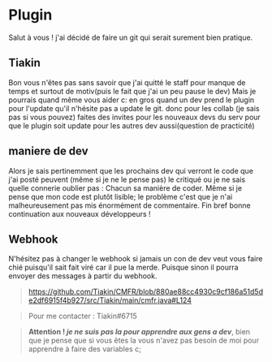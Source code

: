 # Plugin
Salut à vous ! j'ai décidé de faire un git qui serait surement bien pratique.
 ## Tiakin
 Bon vous n'êtes pas sans savoir que j'ai quitté le staff pour manque de temps et surtout de motiv(puis le fait que j'ai un peu pause le dev)
 Mais je pourrais quand même vous aider c:
 en gros quand un dev prend le plugin pour l'update qu'il n'hésite pas a update le git.
 donc pour les collab (je sais pas si vous pouvez) faites des invites pour les nouveaux devs du serv pour que le plugin soit update pour les autres dev aussi(question de practicité)
 ## maniere de dev
 Alors je sais pertinemment que les prochains dev qui verront le code que j'ai posté peuvent (même si je ne le pense pas) le critiqué ou je ne sais quelle connerie oublier pas :
 Chacun sa manière de coder.
 Même si je pense que mon code est plutôt lisible; le problème c'est que je n'ai malheureusement pas mis énormément de commentaire.
 Fin bref bonne continuation aux nouveaux développeurs !
 ## Webhook
 N'hésitez pas à changer le webhook si jamais un con de dev veut vous faire chié puisqu'il sait fait viré car il pue la merde.
 Puisque sinon il pourra envoyer des messages à partir du webhook.
   >https://github.com/Tiakin/CMFR/blob/880ae88cc4930c9cf186a51d5de2df6915f4b927/src/Tiakin/main/cmfr.java#L124
>

> Pour me contacter : Tiakin#6715 

> **Attention ! *je ne suis pas la pour apprendre aux gens a dev***, bien que je pense que si vous êtes la vous n'avez pas besoin de moi pour apprendre à faire des variables c;
